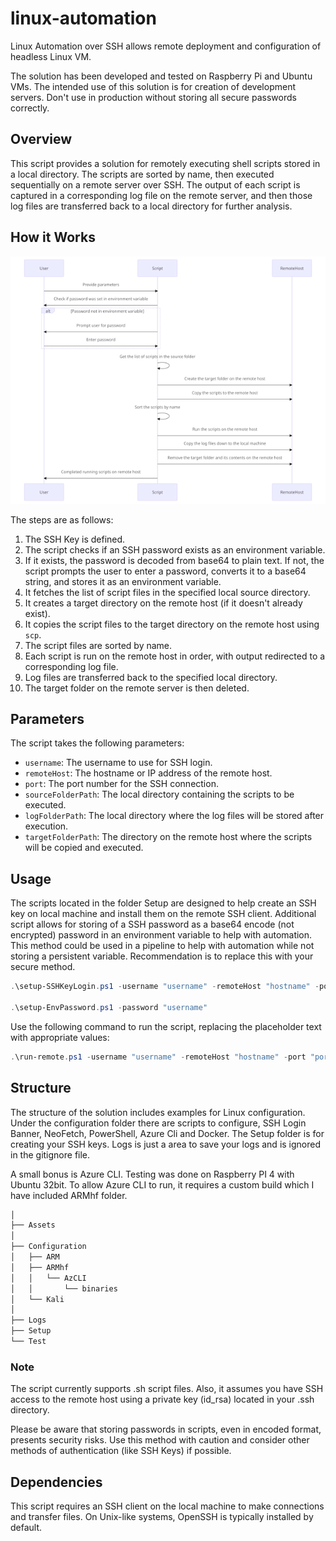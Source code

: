 # linux-automation

Linux Automation over SSH allows remote deployment and configuration of headless Linux VM.

The solution has been developed and tested on Raspberry Pi and Ubuntu VMs. The intended use of this solution is for creation of development servers. Don't use in production without storing all secure passwords correctly.

## Overview

This script provides a solution for remotely executing shell scripts stored in a local directory. The scripts are sorted by name, then executed sequentially on a remote server over SSH. The output of each script is captured in a corresponding log file on the remote server, and then those log files are transferred back to a local directory for further analysis.

## How it Works

![Flow](Assets/small.png)

The steps are as follows:

1. The SSH Key is defined.
2. The script checks if an SSH password exists as an environment variable.
3. If it exists, the password is decoded from base64 to plain text. If not, the script prompts the user to enter a password, converts it to a base64 string, and stores it as an environment variable.
4. It fetches the list of script files in the specified local source directory.
5. It creates a target directory on the remote host (if it doesn't already exist).
6. It copies the script files to the target directory on the remote host using `scp`.
7. The script files are sorted by name.
8. Each script is run on the remote host in order, with output redirected to a corresponding log file.
9. Log files are transferred back to the specified local directory.
10. The target folder on the remote server is then deleted.

## Parameters

The script takes the following parameters:

- `username`: The username to use for SSH login.
- `remoteHost`: The hostname or IP address of the remote host.
- `port`: The port number for the SSH connection.
- `sourceFolderPath`: The local directory containing the scripts to be executed.
- `logFolderPath`: The local directory where the log files will be stored after execution.
- `targetFolderPath`: The directory on the remote host where the scripts will be copied and executed.

## Usage

The scripts located in the folder Setup are designed to help create an SSH key on local machine and install them on the remote SSH client. Additional script allows for storing of a SSH password as a base64 encode (not encrypted) password in an environment variable to help with automation. This method could be used in a pipeline to help with automation while not storing a persistent variable. Recommendation is to replace this with your secure method.

```powershell
.\setup-SSHKeyLogin.ps1 -username "username" -remoteHost "hostname" -port "port"

.\setup-EnvPassword.ps1 -password "username"
```

Use the following command to run the script, replacing the placeholder text with appropriate values:

```powershell
.\run-remote.ps1 -username "username" -remoteHost "hostname" -port "port" -sourceFolderPath "path_to_source" -logFolderPath "path_to_logs" -targetFolderPath "path_to_target_on_remote"
```

## Structure

The structure of the solution includes examples for Linux configuration. Under the configuration folder there are scripts to configure, SSH Login Banner, NeoFetch, PowerShell, Azure Cli and Docker. The Setup folder is for creating your SSH keys. Logs is just a area to save your logs and is ignored in the gitignore file.

A small bonus is Azure CLI. Testing was done on Raspberry PI 4 with Ubuntu 32bit. To allow Azure CLI to run, it requires a custom build which I have included ARMhf folder.

```bash markdown-tree
│
├── Assets
│
├── Configuration
│   ├── ARM
│   ├── ARMhf
│   │   └── AzCLI
│   │       └── binaries
│   └── Kali
│
├── Logs
├── Setup
└── Test
```

### Note

The script currently supports .sh script files. Also, it assumes you have SSH access to the remote host using a private key (id_rsa) located in your .ssh directory.

Please be aware that storing passwords in scripts, even in encoded format, presents security risks. Use this method with caution and consider other methods of authentication (like SSH Keys) if possible.

## Dependencies

This script requires an SSH client on the local machine to make connections and transfer files. On Unix-like systems, OpenSSH is typically installed by default.
